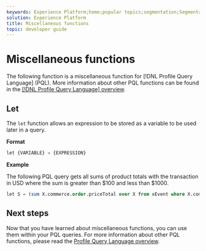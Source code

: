 ```yaml
---
keywords: Experience Platform;home;popular topics;segmentation;Segmentation;Segmentation Service;pql;PQL;Profile Query Language;miscellaneous functions;misc;
solution: Experience Platform
title: Miscellaneous functions
topic: developer guide
---
```


# Miscellaneous functions

The following function is a miscellaneous function for [!DNL Profile Query Language] (PQL). More information about other PQL functions can be found in the [[!DNL Profile Query Language] overview](./overview.md).

## Let

The `let` function allows an expression to be stored as a variable to be used later in a query.

**Format**

```sql
let {VARIABLE} = {EXPRESSION}
```

**Example**

The following PQL query gets all sums of product totals with the transaction in USD where the sum is greater than $100 and less than $1000.

```sql
let S = (sum X.commerce.order.priceTotal over X from xEvent where X.commerce.order.currencyCode = "USD") in (S > 100 and S < 1000)
```

## Next steps

Now that you have learned about miscellaneous functions, you can use them within your PQL queries. For more information about other PQL functions, please read the [Profile Query Language overview](./overview.md). 
